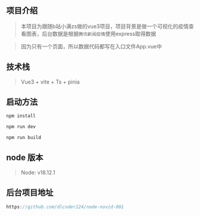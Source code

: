 ## 项目介绍

> 本项目为跟随b站小满zs做的vue3项目，项目背景是做一个可视化的疫情查看图表，后台数据是根据`腾讯新闻疫情`使用express取得数据

> 因为只有一个页面，所以数据代码都写在入口文件App.vue中

## 技术栈

> Vue3 + vite + Ts + pinia

## 启动方法

```sh
npm install
```

```sh
npm run dev
```


```sh
npm run build
```

## node 版本

> Node: v18.12.1

## 后台项目地址

```ts
https://github.com/dlcoder224/node-novid-001
```